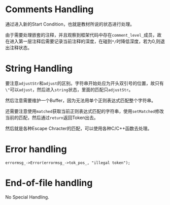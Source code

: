 # Comments Handling

通过进入新的Start Condition，也就是教材所说的状态进行处理。

由于需要处理嵌套的注释，并且观察到框架代码中存在`comment_level_`成员，故在进入第一层注释后需要记录当前注释的深度，在碰到`*/`时降低深度，若为0,则退出注释状态。

# String Handling
要注意`adjustStr`和`adjust`的区别。字符串开始处应为开头双引号的位置，故只有`\"`可以`adjust`，然后进入`string`状态，里面的匹配只`adjustStr`。

然后注意需要维护一个Buffer，因为无法用单个正则表达式匹配整个字符串。

还需要注意使用`matched`获取当前正则表达式匹配的字符串，使用`setMatched`修改当前的匹配，然后通过`return`返回Token出去。

然后就是各种Escape Chracter的匹配，可以使用各种C/C++函数去处理。

# Error handling

```
errormsg_->Error(errormsg_->tok_pos_, "illegal token");
```

# End-of-file handling

No Special Handling.